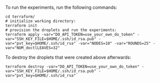 To run the experiments, run the following commands:
```
cd terraform/
# initialize working directory:
terraform init
# provision the droplets and run the experiments:
terraform apply -var="DO_API_TOKEN=use_your_own_do_token" -var="SSH_KEY_FILE=$HOME/.ssh/id_rsa.pub" -var="pvt_key=$HOME/.ssh/id_rsa" -var="NODES=10" -var="ROUNDS=25" -var="NUM_doctlLEAVES=32"
```
To destroy the droplets that were created above afterwards:
```
terraform destroy -var="DO_API_TOKEN=use_your_own_do_token" -var="SSH_KEY_FILE=$HOME/.ssh/id_rsa.pub" -var="pvt_key=$HOME/.ssh/id_rsa"
```

